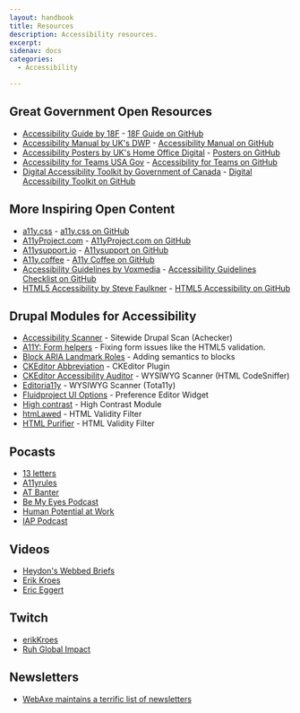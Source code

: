 ```yaml
---
layout: handbook
title: Resources
description: Accessibility resources.
excerpt: 
sidenav: docs
categories:
  - Accessibility

---
```


## Great Government Open Resources
* [Accessibility Guide by 18F](https://accessibility.18f.gov/) - [18F Guide on GitHub](https://github.com/18F/accessibility)
* [Accessibility Manual by UK's DWP](https://accessibility-manual.dwp.gov.uk/) - [Accessibility Manual on GitHub](https://github.com/dwp/accessibility-manual)
* [Accessibility Posters by UK's Home Office Digital](https://accessibility.blog.gov.uk/2016/09/02/dos-and-donts-on-designing-for-accessibility/) - [Posters on GitHub](https://github.com/UKHomeOffice/posters)
* [Accessibility for Teams USA Gov](https://accessibility.digital.gov/) - [Accessibility for Teams on GitHub](https://github.com/GSA/accessibility-for-teams)
* [Digital Accessibility Toolkit by Government of Canada](https://canada-ca.github.io/a11y/index.html) - [Digital Accessibility Toolkit on GitHub](https://github.com/canada-ca/a11y/)


## More Inspiring Open Content
* [a11y.css](https://ffoodd.github.io/a11y.css/) - [a11y.css on GitHub](https://github.com/ffoodd/a11y.css)
* [A11yProject.com](https://www.a11yproject.com/) - [A11yProject.com on GitHub](https://github.com/a11yproject/a11yproject.com)
* [A11ysupport.io](https://a11ysupport.io/) - [A11ysupport on GitHub](https://github.com/accessibilitysupported/a11ysupport.io)
* [A11y.coffee](https://a11y.coffee/) - [A11y Coffee on GitHub](https://github.com/amberleyromo/a11y-coffee)
* [Accessibility Guidelines by Voxmedia](https://accessibility.voxmedia.com/) - [Accessibility Guidelines Checklist on GitHub](https://github.com/voxmedia/accessibility/)
* [HTML5 Accessibility by Steve Faulkner](https://html5accessibility.com/) - [HTML5 Accessibility on GitHub](https://github.com/stevefaulkner/HTML5accessibility)


## Drupal Modules for Accessibility
* [Accessibility Scanner](https://www.drupal.org/project/accessibility_scanner) - Sitewide Drupal Scan (Achecker)
* [A11Y: Form helpers](https://www.drupal.org/project/a11y_form_helpers) - Fixing form issues like the HTML5 validation.
* [Block ARIA Landmark Roles](https://www.drupal.org/project/block_aria_landmark_roles) - Adding semantics to blocks
* [CKEditor Abbreviation](https://www.drupal.org/project/ckeditor_abbreviation) - CKEditor Plugin
* [CKEditor Accessibility Auditor](https://www.drupal.org/project/ckeditor_accessibility_auditor) - WYSIWYG Scanner (HTML CodeSniffer)
* [Editoria11y](https://www.drupal.org/project/editoria11y) - WYSIWYG Scanner (Tota11y)
* [Fluidproject UI Options](https://www.drupal.org/project/fluidui) - Preference Editor Widget
* [High contrast](https://www.drupal.org/project/high_contrast) - High Contrast Module
* [htmLawed](https://www.drupal.org/project/htmlawed) - HTML Validity Filter
* [HTML Purifier](https://www.drupal.org/project/htmlpurifier) - HTML Validity Filter

## Pocasts
- [13 letters](https://www.bemyeyes.com/podcasts-show/13-letters)
- [A11yrules](https://a11yrules.com/)
- [AT Banter](https://atbanter.com/)
- [Be My Eyes Podcast](https://www.bemyeyes.com/podcasts-show/the-be-my-eyes-podcast)
- [Human Potential at Work](https://www.ruhglobal.com/podcasthuman-potential-work/)
- [IAP Podcast](https://interactiveaccessibility.com/iap-podcasts)

## Videos
- [Heydon's Webbed Briefs](https://briefs.video/)
- [Erik Kroes](https://www.youtube.com/channel/UCwrpGO76k2HyUQspl-rG2eQ/videos)
- [Eric Eggert](https://www.youtube.com/c/EricEggert)

## Twitch
- [erikKroes](https://www.twitch.tv/erikKroes)
- [Ruh Global Impact](https://www.twitch.tv/ruh_global_impact)

## Newsletters
- [WebAxe maintains a terrific list of newsletters](http://www.webaxe.org/digital-accessibility-newsletters/)
